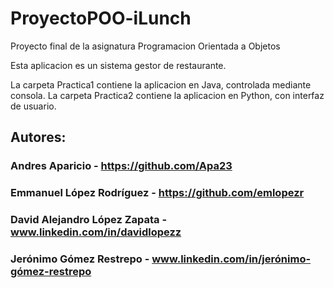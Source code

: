 # ProyectoPOO-iLunch
Proyecto final de la asignatura Programacion Orientada a Objetos

Esta aplicacion es un sistema gestor de restaurante.

La carpeta Practica1 contiene la aplicacion en Java, controlada mediante consola.
La carpeta Practica2 contiene la aplicacion en Python, con interfaz de usuario.

## Autores:
### Andres Aparicio - https://github.com/Apa23
### Emmanuel López Rodríguez - https://github.com/emlopezr
### David Alejandro López Zapata - www.linkedin.com/in/davidlopezz
### Jerónimo Gómez Restrepo - www.linkedin.com/in/jerónimo-gómez-restrepo

